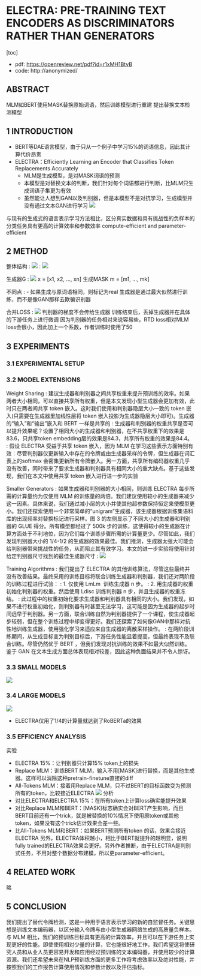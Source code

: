 # ELECTRA: PRE-TRAINING TEXT ENCODERS AS DISCRIMINATORS RATHER THAN GENERATORS
[toc]

- pdf:  https://openreview.net/pdf?id=r1xMH1BtvB
- code: http://anonymized/

## ABSTRACT
MLM如BERT使用MASK替换原始词语，然后训练模型进行重建
提出替换文本检测模型

## 1 INTRODUCTION
- BERT等DAE语言模型，由于只从一个例子中学习15%的词语信息，因此其计算代价昂贵
-  ELECTRA：Efficiently Learning an Encoder that Classifies Token Replacements Accurately
    - MLM是生成模型，是对MASK词语的预测
    - 本模型是对替换文本的判断，我们针对每个词语都进行判断，比MLM只生成词语子集更为有效
    - 虽然能让人想到GAN以及判别器，但是本模型不是对抗学习，生成模型并没有通过文本GAN进行学习
![](../../images/d0001/xx2.png)

与现有的生成式的语言表示学习方法相比，区分真实数据和具有挑战性的负样本的分类任务具有更高的计算效率和参数效率 compute-efficient and parameter-efficient

## 2 METHOD
整体结构
: ![](../../images/d0001/xx4.png)
: ![](../../images/d0001/xx5.png)

生成器G
: ![](../../images/d0001/xxx3.png)
x = [x1, x2, ..., xn]
生成MASK  m = [m1, ..., mk]

不同点
: - 如果生成与原词语相同，则标记为real
生成器是通过最大似然进行训练，而不是像GAN那样去欺骗识别器

合并LOSS
:  ![](../../images/d0001/xx6.png)
判别器的梯度不会传给生成器
训练结束后，丢掉生成器并在具体的下游任务上进行微调
因为判别器的任务相对来说容易些，RTD loss相对MLM loss会很小，因此加上一个系数，作者训练时使用了50

## 3 EXPERIMENTS
### 3.1 EXPERIMENTAL SETUP
### 3.2 MODEL EXTENSIONS
Weight Sharing
: 建议生成器和判别器之间共享权重来提升预训练的效率。如果两者大小相同，可以直接共享所有权重，但是本文发现小型生成器会更加有效，此时只在两者间共享 token 嵌入。这时我们使用和判别器隐层大小一致的 token 嵌入(只需要在生成器里加线性层将 token 嵌入投影为生成器隐层大小即可)。生成器的“输入”和“输出”嵌入和 BERT 一样是共享的
: 生成器和判别器的权重共享是否可以提升效果呢？设置了相同大小的生成器和判别器，在不共享权重下的效果是83.6，只共享token embedding层的效果是84.3，共享所有权重的效果是84.4。
: 假设 ELECTRA 受益于共享 token 嵌入，因为 MLM 在学习这些表示方面特别有效：尽管判别器仅更新输入中存在的令牌或由生成器采样的令牌，但生成器在词汇表上的softmax 会密集更新所有令牌嵌入。另一方面，共享所有编码器权重几乎没有改善，同时带来了要求生成器和判别器具有相同大小的重大缺点。基于这些发现，我们在本文中使用共享 token 嵌入进行进一步的实验

Smaller Generators
: 如果生成器和判别器的大小相同，则训练 ELECTRA 每步所需的计算量约为仅使用 MLM 的训练量的两倍。我们建议使用较小的生成器来减少这一因素。具体来说，我们通过减小层的大小并使其他超参数保持恒定来使模型更小。我们还探索使用一个非常简单的“unigram”生成器，该生成器根据训练集语料库的出现频率对替换标记进行采样。图 3 的左侧显示了不同大小的生成器和判别器的 GLUE 得分。所有模型都经过了 500k 步的训练，这使得较小的生成器在计算方面处于不利地位，因为它们每个训练步骤所需的计算量更少。尽管如此，我们发现判别器大小的 1/4-1/2 的生成器的效果最佳。我们推测，生成器太强大可能会给判别器带来挑战性的任务，从而阻止其有效学习。本文的进一步实验将使用针对给定判别器尺寸找到的最佳生成器尺寸
: ![](../../images/d0001/xx7.png)

Training Algorithms
: 我们提出了 ELECTRA 的其他训练算法，尽管这些最终并没有改善结果。最终采用的训练目标将联合训练生成器和判别器，我们还对两阶段的训练过程进行试验：
: 1. 仅使用 LmLm ​ 训练生成器 n 步。
: 2. 用生成器的权重初始化判别器的权重。然后使用 Ldisc 训练判别器 n 步，并且生成器的权重冻结。
:  此过程中的权重初始化要求生成器和判别器具有相同的大小。我们发现，如果不进行权重初始化，则判别器有时甚至无法学习，这可能是因为生成器的起步时间远早于判别器。另一方面，联合训练自然为判别器提供了一个课程，使生成器起步较弱，但在整个训练过程中却变得更好。我们还探索了如何像GAN中那样对抗性地训练生成器，使用强化学习来适应来自生成器的离散采样操作。
:  在两阶段训练期间，从生成目标变为判别目标后，下游任务性能显着提高，但最终表现不及联合训练。尽管仍然优于 BERT ，但我们发现对抗训练的效果不如最大似然训练。鉴于 GAN 在文本生成方面总体表现相对较差，因此这种负面结果并不令人惊讶。

### 3.3 SMALL MODELS
![](../../images/d0001/xx8.png)

### 3.4 LARGE MODELS
![](../../images/d0001/xx9.png)
- ELECTRA仅用了1/4的计算量就达到了RoBERTa的效果

### 3.5 EFFICIENCY ANALYSIS
实验
- ELECTRA 15%：让判别器只计算15% token上的损失
- Replace MLM：训练BERT MLM，输入不用[MASK]进行替换，而是其他生成器。这样可以消除这种pretrain-finetune直接的diff
- All-Tokens MLM：接着用Replace MLM，只不过BERT的目标函数变为预测所有的token，比较接近ELECTRA
![](../../images/d0001/xx10.png)
分析
- 对比ELECTRA和ELECTRA 15%：在所有token上计算loss确实能提升效果
- 对比Replace MLM和BERT：[MASK]标志确实会对BERT产生影响，而且BERT目前还有一个trick，就是被替换的10%情况下使用原token或其他token，如果没有这个trick估计效果会差一些。
- 比All-Tokens MLM和BERT：如果BERT预测所有token 的话，效果会接近ELECTRA
另外，ELECTRA体积越小，相比于BERT就提升的越明显，说明fully trained的ELECTRA效果会更好。另外作者推断，由于ELECTRA是判别式任务，不用对整个数据分布建模，所以更parameter-efficient。

## 4 RELATED WORK
略

## 5 CONCLUSION
我们提出了替代令牌检测，这是一种用于语言表示学习的新的自监督任务。关键思想是训练文本编码器，以区分输入令牌与由小型生成器网络生成的高质量负样本。与 MLM 相比，我们的预训练目标具有更高的计算效率，并且可以在下游任务上实现更好的性能。即使使用相对少量的计算，它也能很好地工作，我们希望这将使研究人员和从业人员更容易开发和应用经过预训练的文本编码器，并使用较少的计算资源。我们还希望未来在NLP预训练方面的更多工作将考虑效率以及绝对性能，并按照我们的工作报告计算使用情况和参数计数以及评估指标。
